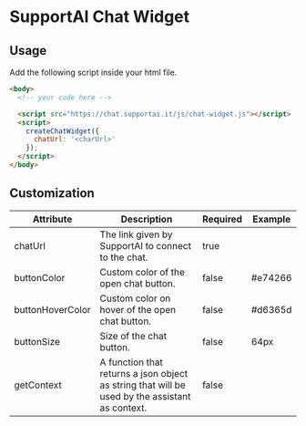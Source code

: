 # SupportAI Chat Widget

## Usage
Add the following script inside your html file.

```html
<body>
  <!-- your code here -->

  <script src="https://chat.supportai.it/js/chat-widget.js"></script>
  <script>
    createChatWidget({
      chatUrl: '<charUrl>'
    });
  </script>
</body>
```

## Customization
| **Attribute**    | **Description**                                                                                | **Required** | **Example** |
|------------------|------------------------------------------------------------------------------------------------|--------------|-------------|
| chatUrl          | The link given by SupportAI to connect to the chat.                                            | true         |             |
| buttonColor      | Custom color of the open chat button.                                                          | false        | #e74266     |
| buttonHoverColor | Custom color on hover of the open chat button.                                                 | false        | #d6365d     |
| buttonSize       | Size of the chat button.                                                                       | false        | 64px        |
| getContext       | A function that returns a json object as string that will be used by the assistant as context. | false        |             |